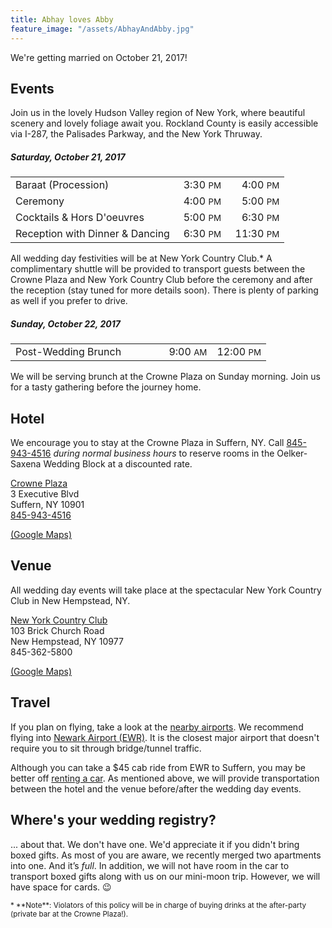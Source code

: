 ```yaml
---
title: Abhay loves Abby
feature_image: "/assets/AbhayAndAbby.jpg"
---
```

We're getting married on October 21, 2017!

## Events

Join us in the lovely Hudson Valley region of New York, where beautiful scenery and lovely foliage await you. Rockland County is easily accessible via I-287, the Palisades Parkway, and the New York Thruway.

##### Saturday, October 21, 2017

<p/>
<table style="width:100%;">
  <tr>
    <td style="width:60%;">Baraat (Procession)</td>
    <td style="text-align:right;">3:30&nbsp;<small>PM</small></td>
    <td style="text-align:right;">4:00&nbsp;<small>PM</small></td>
  </tr>
  <tr>
    <td>Ceremony</td>
    <td style="text-align:right;">4:00&nbsp;<small>PM</small></td>
    <td style="text-align:right;">5:00&nbsp;<small>PM</small></td>
  </tr>
  <tr>
    <td>Cocktails & Hors D'oeuvres</td>
    <td style="text-align:right;">5:00&nbsp;<small>PM</small></td>
    <td style="text-align:right;">6:30&nbsp;<small>PM</small></td>
  </tr>
  <tr>
    <td>Reception with Dinner & Dancing</td>
    <td style="text-align:right;">6:30&nbsp;<small>PM</small></td>
    <td style="text-align:right;">11:30&nbsp;<small>PM</small></td>
  </tr>
</table>
<p/>

All wedding day festivities will be at New York Country Club.* A complimentary shuttle will be provided to transport guests between the Crowne Plaza and New York Country Club before the ceremony and after the reception (stay tuned for more details soon). There is plenty of parking as well if you prefer to drive.

##### Sunday, October 22, 2017

<p/><table style="width:100%;">
  <tr>
    <td style="width:60%;">Post-Wedding Brunch</td>
    <td style="text-align:right;">9:00&nbsp;<small>AM</small></td>
    <td style="text-align:right;">12:00&nbsp;<small>PM</small></td>
  </tr>
</table><p/>

We will be serving brunch at the Crowne Plaza on Sunday morning. Join us for a tasty gathering before the journey home.

## Hotel

We encourage you to stay at the Crowne Plaza in Suffern, NY. Call [845-943-4516][callhotel] _during normal business hours_ to reserve rooms in the Oelker-Saxena Wedding Block at a discounted rate.

[Crowne Plaza][hotel]  
3 Executive Blvd  
Suffern, NY 10901  
[845-943-4516][callhotel]  
  
[(Google Maps)][hotelmap]

[hotel]: http://www.cpsuffernhotel.co/
[callhotel]: tel:845-943-4516
[hotelmap]: https://goo.gl/maps/Hf7GX74yqZ22

## Venue

All wedding day events will take place at the spectacular New York Country Club in New Hempstead, NY.

[New York Country Club][venue]  
103 Brick Church Road  
New Hempstead, NY 10977  
845-362-5800  
  
[(Google Maps)][venuemap]

[venue]: http://www.nycountryclub.com
[venuemap]: https://goo.gl/maps/mHDG8eskFQ42

## Travel

If you plan on flying, take a look at the [nearby airports][airports]. We recommend flying into [Newark Airport (EWR)][EWR]. It is the closest major airport that doesn't require you to sit through bridge/tunnel traffic.

Although you can take a $45 cab ride from EWR to Suffern, you may be better off [renting a car][rent]. As mentioned above, we will provide transportation between the hotel and the venue before/after the wedding day events. 


[airports]: https://www.travelmath.com/nearest-airport/Rockland+County,+NY
[EWR]: http://www.panynj.gov/airports/newark-liberty.html
[rent]: https://www.panynj.gov/airports/ewr-car-rental.html


## Where's your wedding registry?

... about that. We don't have one. We'd appreciate it if you didn't bring boxed gifts. As most of you are aware, we recently merged two apartments into one. And it’s _full_. In addition, we will not have room in the car to transport boxed gifts along with us on our mini-moon trip. However, we will have space for cards. 😉

<small>
&#42; **Note**: Violators of this policy will be in charge of buying drinks at the after-party (private bar at the Crowne Plaza!).
</small>

[baraat]: https://www.youtube.com/watch?v=faUqPAYjAaQ
